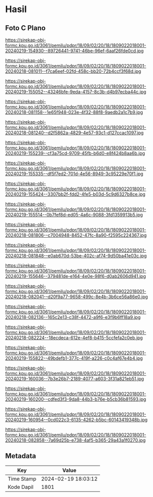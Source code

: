 # Hasil

## Foto C Plano

https://sirekap-obj-formc.kpu.go.id/3061/pemilu/pdpr/18/09/02/20/18/1809022018001-20240219-154930--89726441-9741-46be-96ef-6aaf26fde0cd.jpg

https://sirekap-obj-formc.kpu.go.id/3061/pemilu/pdpr/18/09/02/20/18/1809022018001-20240218-081011--f7ca6eef-02fd-458c-bb20-72b4ccf3f68d.jpg

https://sirekap-obj-formc.kpu.go.id/3061/pemilu/pdpr/18/09/02/20/18/1809022018001-20240219-155052--43246bfe-9eda-4157-8c3b-d4b97ecba44c.jpg

https://sirekap-obj-formc.kpu.go.id/3061/pemilu/pdpr/18/09/02/20/18/1809022018001-20240218-081158--1e65f948-023e-4f32-88f8-9aedb2a1c7b9.jpg

https://sirekap-obj-formc.kpu.go.id/3061/pemilu/pdpr/18/09/02/20/18/1809022018001-20240218-081240--d2f5862a-4829-4e57-93c1-d127ccac1097.jpg

https://sirekap-obj-formc.kpu.go.id/3061/pemilu/pdpr/18/09/02/20/18/1809022018001-20240219-155239--cf3a75cd-9709-45fb-b6d0-e8f424b8aa6b.jpg

https://sirekap-obj-formc.kpu.go.id/3061/pemilu/pdpr/18/09/02/20/18/1809022018001-20240219-155335--df5f7ed2-701d-4e56-8949-3c95229e70f1.jpg

https://sirekap-obj-formc.kpu.go.id/3061/pemilu/pdpr/18/09/02/20/18/1809022018001-20240219-155424--3307bb2f-fdd2-4fe5-b03d-5c9d6327b8ce.jpg

https://sirekap-obj-formc.kpu.go.id/3061/pemilu/pdpr/18/09/02/20/18/1809022018001-20240219-155514--0b7fef8d-ed05-4a6c-9088-3fd1359913b5.jpg

https://sirekap-obj-formc.kpu.go.id/3061/pemilu/pdpr/18/09/02/20/18/1809022018001-20240218-081806--c7004948-8452-47fc-8a90-f2595c224367.jpg

https://sirekap-obj-formc.kpu.go.id/3061/pemilu/pdpr/18/09/02/20/18/1809022018001-20240218-081848--e0ab670d-53be-402c-af74-9d50ba41e03c.jpg

https://sirekap-obj-formc.kpu.go.id/3061/pemilu/pdpr/18/09/02/20/18/1809022018001-20240219-155646--379481de-e164-4e0e-98f6-d0ab2606d941.jpg

https://sirekap-obj-formc.kpu.go.id/3061/pemilu/pdpr/18/09/02/20/18/1809022018001-20240218-082041--d20f9a77-9658-499c-8e4b-3b6ce56a86e0.jpg

https://sirekap-obj-formc.kpu.go.id/3061/pemilu/pdpr/18/09/02/20/18/1809022018001-20240218-082136--165c2e13-c38f-4472-a9f6-e3f9b6ff18a9.jpg

https://sirekap-obj-formc.kpu.go.id/3061/pemilu/pdpr/18/09/02/20/18/1809022018001-20240218-082224--18ecdeca-612e-4ef8-b415-5ccfefa2c0eb.jpg

https://sirekap-obj-formc.kpu.go.id/3061/pemilu/pdpr/18/09/02/20/18/1809022018001-20240219-155822--49bdefb1-377c-419f-a226-c0c4af67e4b4.jpg

https://sirekap-obj-formc.kpu.go.id/3061/pemilu/pdpr/18/09/02/20/18/1809022018001-20240219-160036--7b3e26b7-2189-4077-a603-3f31a821eb51.jpg

https://sirekap-obj-formc.kpu.go.id/3061/pemilu/pdpr/18/09/02/20/18/1809022018001-20240219-160200--cdfed3f3-9da8-44b3-b76e-b5cb36b81593.jpg

https://sirekap-obj-formc.kpu.go.id/3061/pemilu/pdpr/18/09/02/20/18/1809022018001-20240219-160954--0cd022c3-6135-4262-b5bc-60143419348b.jpg

https://sirekap-obj-formc.kpu.go.id/3061/pemilu/pdpr/18/09/02/20/18/1809022018001-20240218-082858--7a69d25b-e738-4af5-b365-29a43a1f0270.jpg


## Metadata

| Key        | Value               |
| ---------- | ------------------- |
| Time Stamp | 2024-02-19 18:03:12 |
| Kode Dapil | 1801                |



